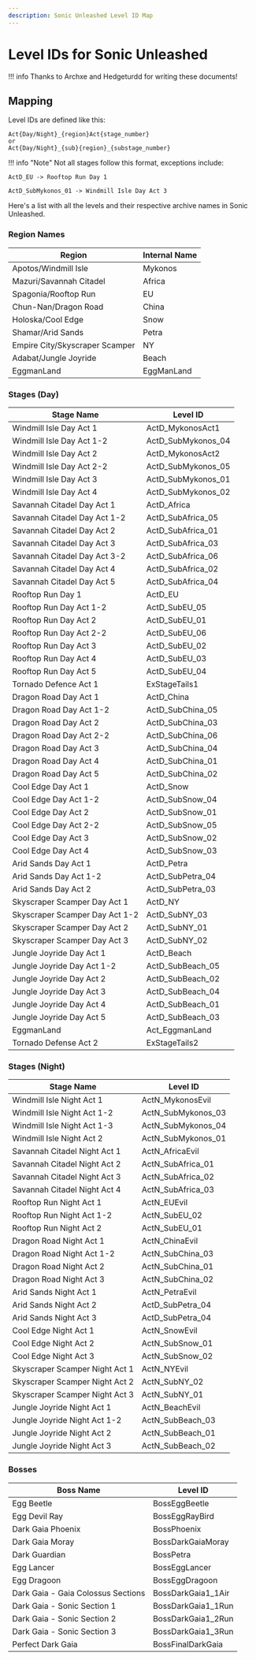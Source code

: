 ```yaml
---
description: Sonic Unleashed Level ID Map
---
```

# Level IDs for Sonic Unleashed

!!! info
    Thanks to Archxe and Hedgeturdd for writing these documents!
    
## Mapping
Level IDs are defined like this:
```
Act{Day/Night}_{region}Act{stage_number}
or
Act{Day/Night}_{sub}{region}_{substage_number}
```
!!! info "Note"
    Not all stages follow this format, exceptions include:

    ActD_EU -> Rooftop Run Day 1

    ActD_SubMykonos_01 -> Windmill Isle Day Act 3 

Here's a list with all the levels and their respective archive names in Sonic Unleashed.

### Region Names
| Region                         | Internal Name |
| ------------------------------ | ------------- |
| Apotos/Windmill Isle           | Mykonos       |
| Mazuri/Savannah Citadel        | Africa        |
| Spagonia/Rooftop Run           | EU            |
| Chun-Nan/Dragon Road           | China         |
| Holoska/Cool Edge              | Snow          |
| Shamar/Arid Sands              | Petra         |
| Empire City/Skyscraper Scamper | NY            |
| Adabat/Jungle Joyride          | Beach         |
| EggmanLand                     | EggManLand    |


### Stages (Day)
| Stage Name                     | Level ID           |
| ------------------------------ | ------------------ |
| Windmill Isle Day Act 1        | ActD_MykonosAct1   |
| Windmill Isle Day Act 1-2      | ActD_SubMykonos_04 |
| Windmill Isle Day Act 2        | ActD_MykonosAct2   |
| Windmill Isle Day Act 2-2      | ActD_SubMykonos_05 |
| Windmill Isle Day Act 3        | ActD_SubMykonos_01 |
| Windmill Isle Day Act 4        | ActD_SubMykonos_02 |
| Savannah Citadel Day Act 1     | ActD_Africa        |
| Savannah Citadel Day Act 1-2   | ActD_SubAfrica_05  |
| Savannah Citadel Day Act 2     | ActD_SubAfrica_01  |
| Savannah Citadel Day Act 3     | ActD_SubAfrica_03  |
| Savannah Citadel Day Act 3-2   | ActD_SubAfrica_06  |
| Savannah Citadel Day Act 4     | ActD_SubAfrica_02  |
| Savannah Citadel Day Act 5     | ActD_SubAfrica_04  |
| Rooftop Run Day 1              | ActD_EU            |
| Rooftop Run Day Act 1-2        | ActD_SubEU_05      |
| Rooftop Run Day Act 2          | ActD_SubEU_01      |
| Rooftop Run Day Act 2-2        | ActD_SubEU_06      |
| Rooftop Run Day Act 3          | ActD_SubEU_02      |
| Rooftop Run Day Act 4          | ActD_SubEU_03      |
| Rooftop Run Day Act 5          | ActD_SubEU_04      |
| Tornado Defence Act 1          | ExStageTails1      |
| Dragon Road Day Act 1          | ActD_China         |
| Dragon Road Day Act 1-2        | ActD_SubChina_05   |
| Dragon Road Day Act 2          | ActD_SubChina_03   |
| Dragon Road Day Act 2-2        | ActD_SubChina_06   |
| Dragon Road Day Act 3          | ActD_SubChina_04   |
| Dragon Road Day Act 4          | ActD_SubChina_01   |
| Dragon Road Day Act 5          | ActD_SubChina_02   |
| Cool Edge Day Act 1            | ActD_Snow          |
| Cool Edge Day Act 1-2          | ActD_SubSnow_04    |
| Cool Edge Day Act 2            | ActD_SubSnow_01    |
| Cool Edge Day Act 2-2          | ActD_SubSnow_05    |
| Cool Edge Day Act 3            | ActD_SubSnow_02    |
| Cool Edge Day Act 4            | ActD_SubSnow_03    |
| Arid Sands Day Act 1           | ActD_Petra         |
| Arid Sands Day Act 1-2         | ActD_SubPetra_04   |
| Arid Sands Day Act 2           | ActD_SubPetra_03   |
| Skyscraper Scamper Day Act 1   | ActD_NY            |
| Skyscraper Scamper Day Act 1-2 | ActD_SubNY_03      |
| Skyscraper Scamper Day Act 2   | ActD_SubNY_01      |
| Skyscraper Scamper Day Act 3   | ActD_SubNY_02      |
| Jungle Joyride Day Act 1       | ActD_Beach         |
| Jungle Joyride Day Act 1-2     | ActD_SubBeach_05   |
| Jungle Joyride Day Act 2       | ActD_SubBeach_02   |
| Jungle Joyride Day Act 3       | ActD_SubBeach_04   |
| Jungle Joyride Day Act 4       | ActD_SubBeach_01   |
| Jungle Joyride Day Act 5       | ActD_SubBeach_03   |
| EggmanLand                     | Act_EggmanLand     |
| Tornado Defense Act 2          | ExStageTails2      |

### Stages (Night)
| Stage Name                     | Level ID           |
| ------------------------------ | ------------------ |
| Windmill Isle Night Act 1      | ActN_MykonosEvil   |
| Windmill Isle Night Act 1-2    | ActN_SubMykonos_03 |
| Windmill Isle Night Act 1-3    | ActN_SubMykonos_04 |
| Windmill Isle Night Act 2      | ActN_SubMykonos_01 |
| Savannah Citadel Night Act 1   | ActN_AfricaEvil    |
| Savannah Citadel Night Act 2   | ActN_SubAfrica_01  |
| Savannah Citadel Night Act 3   | ActN_SubAfrica_02  |
| Savannah Citadel Night Act 4   | ActN_SubAfrica_03  |
| Rooftop Run Night Act 1        | ActN_EUEvil        |
| Rooftop Run Night Act 1-2      | ActN_SubEU_02      |
| Rooftop Run Night Act 2        | ActN_SubEU_01      |
| Dragon Road Night Act 1        | ActN_ChinaEvil     |
| Dragon Road Night Act 1-2      | ActN_SubChina_03   |
| Dragon Road Night Act 2        | ActN_SubChina_01   |
| Dragon Road Night Act 3        | ActN_SubChina_02   |
| Arid Sands Night Act 1         | ActN_PetraEvil     |
| Arid Sands Night Act 2         | ActD_SubPetra_04   |
| Arid Sands Night Act 3         | ActD_SubPetra_04   |
| Cool Edge Night Act 1          | ActN_SnowEvil      |
| Cool Edge Night Act 2          | ActN_SubSnow_01    |
| Cool Edge Night Act 3          | ActN_SubSnow_02    |
| Skyscraper Scamper Night Act 1 | ActN_NYEvil        |
| Skyscraper Scamper Night Act 2 | ActN_SubNY_02      |
| Skyscraper Scamper Night Act 3 | ActN_SubNY_01      |
| Jungle Joyride Night Act 1     | ActN_BeachEvil     |
| Jungle Joyride Night Act 1-2   | ActN_SubBeach_03   |
| Jungle Joyride Night Act 2     | ActN_SubBeach_01   |
| Jungle Joyride Night Act 3     | ActN_SubBeach_02   |

### Bosses
| Boss Name                          | Level ID           |
| ---------------------------------- | ------------------ |
| Egg Beetle                         | BossEggBeetle      |
| Egg Devil Ray                      | BossEggRayBird     |
| Dark Gaia Phoenix                  | BossPhoenix        |
| Dark Gaia Moray                    | BossDarkGaiaMoray  |
| Dark Guardian                      | BossPetra          |
| Egg Lancer                         | BossEggLancer      |
| Egg Dragoon                        | BossEggDragoon     |
| Dark Gaia - Gaia Colossus Sections | BossDarkGaia1_1Air |
| Dark Gaia - Sonic Section 1        | BossDarkGaia1_1Run |
| Dark Gaia - Sonic Section 2        | BossDarkGaia1_2Run |
| Dark Gaia - Sonic Section 3        | BossDarkGaia1_3Run |
| Perfect Dark Gaia                  | BossFinalDarkGaia  |
